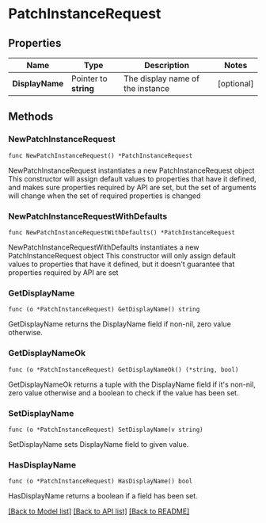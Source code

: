 # PatchInstanceRequest

## Properties

Name | Type | Description | Notes
------------ | ------------- | ------------- | -------------
**DisplayName** | Pointer to **string** | The display name of the instance | [optional] 

## Methods

### NewPatchInstanceRequest

`func NewPatchInstanceRequest() *PatchInstanceRequest`

NewPatchInstanceRequest instantiates a new PatchInstanceRequest object
This constructor will assign default values to properties that have it defined,
and makes sure properties required by API are set, but the set of arguments
will change when the set of required properties is changed

### NewPatchInstanceRequestWithDefaults

`func NewPatchInstanceRequestWithDefaults() *PatchInstanceRequest`

NewPatchInstanceRequestWithDefaults instantiates a new PatchInstanceRequest object
This constructor will only assign default values to properties that have it defined,
but it doesn't guarantee that properties required by API are set

### GetDisplayName

`func (o *PatchInstanceRequest) GetDisplayName() string`

GetDisplayName returns the DisplayName field if non-nil, zero value otherwise.

### GetDisplayNameOk

`func (o *PatchInstanceRequest) GetDisplayNameOk() (*string, bool)`

GetDisplayNameOk returns a tuple with the DisplayName field if it's non-nil, zero value otherwise
and a boolean to check if the value has been set.

### SetDisplayName

`func (o *PatchInstanceRequest) SetDisplayName(v string)`

SetDisplayName sets DisplayName field to given value.

### HasDisplayName

`func (o *PatchInstanceRequest) HasDisplayName() bool`

HasDisplayName returns a boolean if a field has been set.


[[Back to Model list]](../README.md#documentation-for-models) [[Back to API list]](../README.md#documentation-for-api-endpoints) [[Back to README]](../README.md)


